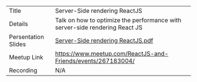 |                        |                              |
| -----------------------|-----------------------------------------|
| Title                  | Server-Side rendering ReactJS |
| Details                | Talk on how to optimize the performance with server-side rendering React JS |
| Persentation Slides    | [Server-Side rendering ReactJS.pdf](https://slides.com/gufranmirza/server-side-versus-client-side-rendering)       |
| Meetup Link            | https://www.meetup.com/ReactJS-and-Friends/events/267183004/        |
| Recording              | N/A        |
